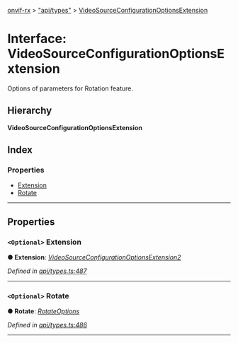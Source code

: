 [onvif-rx](../README.md) > ["api/types"](../modules/_api_types_.md) > [VideoSourceConfigurationOptionsExtension](../interfaces/_api_types_.videosourceconfigurationoptionsextension.md)

# Interface: VideoSourceConfigurationOptionsExtension

Options of parameters for Rotation feature.

## Hierarchy

**VideoSourceConfigurationOptionsExtension**

## Index

### Properties

* [Extension](_api_types_.videosourceconfigurationoptionsextension.md#extension)
* [Rotate](_api_types_.videosourceconfigurationoptionsextension.md#rotate)

---

## Properties

<a id="extension"></a>

### `<Optional>` Extension

**● Extension**: *[VideoSourceConfigurationOptionsExtension2](_api_types_.videosourceconfigurationoptionsextension2.md)*

*Defined in [api/types.ts:487](https://github.com/patrickmichalina/onvif-rx/blob/034e4d6/src/api/types.ts#L487)*

___
<a id="rotate"></a>

### `<Optional>` Rotate

**● Rotate**: *[RotateOptions](_api_types_.rotateoptions.md)*

*Defined in [api/types.ts:486](https://github.com/patrickmichalina/onvif-rx/blob/034e4d6/src/api/types.ts#L486)*

___

